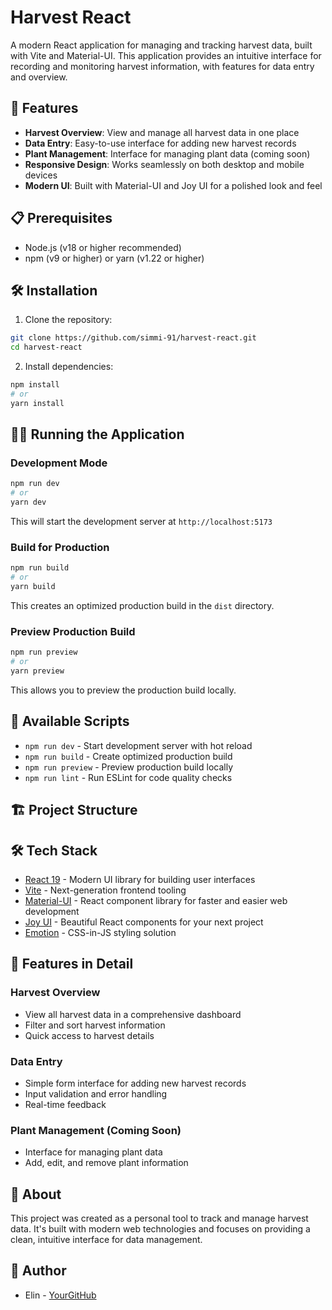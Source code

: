 # Harvest React

A modern React application for managing and tracking harvest data, built with Vite and Material-UI. This application provides an intuitive interface for recording and monitoring harvest information, with features for data entry and overview.

## 🚀 Features

- **Harvest Overview**: View and manage all harvest data in one place
- **Data Entry**: Easy-to-use interface for adding new harvest records
- **Plant Management**: Interface for managing plant data (coming soon)
- **Responsive Design**: Works seamlessly on both desktop and mobile devices
- **Modern UI**: Built with Material-UI and Joy UI for a polished look and feel

## 📋 Prerequisites

- Node.js (v18 or higher recommended)
- npm (v9 or higher) or yarn (v1.22 or higher)

## 🛠️ Installation

1. Clone the repository:
```bash
git clone https://github.com/simmi-91/harvest-react.git
cd harvest-react
```

2. Install dependencies:
```bash
npm install
# or
yarn install
```

## 🏃‍♂️ Running the Application

### Development Mode
```bash
npm run dev
# or
yarn dev
```
This will start the development server at `http://localhost:5173`

### Build for Production
```bash
npm run build
# or
yarn build
```
This creates an optimized production build in the `dist` directory.

### Preview Production Build
```bash
npm run preview
# or
yarn preview
```
This allows you to preview the production build locally.

## 🧪 Available Scripts

- `npm run dev` - Start development server with hot reload
- `npm run build` - Create optimized production build
- `npm run preview` - Preview production build locally
- `npm run lint` - Run ESLint for code quality checks

## 🏗️ Project Structure

## 🛠️ Tech Stack

- [React 19](https://reactjs.org/) - Modern UI library for building user interfaces
- [Vite](https://vitejs.dev/) - Next-generation frontend tooling
- [Material-UI](https://mui.com/) - React component library for faster and easier web development
- [Joy UI](https://mui.com/joy-ui/) - Beautiful React components for your next project
- [Emotion](https://emotion.sh/) - CSS-in-JS styling solution

## 📱 Features in Detail

### Harvest Overview
- View all harvest data in a comprehensive dashboard
- Filter and sort harvest information
- Quick access to harvest details

### Data Entry
- Simple form interface for adding new harvest records
- Input validation and error handling
- Real-time feedback

### Plant Management (Coming Soon)
- Interface for managing plant data
- Add, edit, and remove plant information

## 📝 About

This project was created as a personal tool to track and manage harvest data. It's built with modern web technologies and focuses on providing a clean, intuitive interface for data management.

## 👤 Author

- Elin - [YourGitHub](https://github.com/simmi-91)

